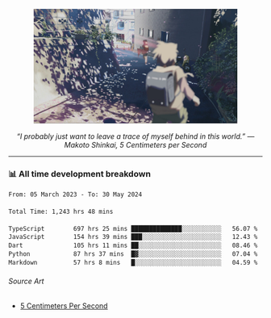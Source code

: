 <p align="center"><img src="asset/header.jpg" width="80%"/></p>
<p align="center"><i>“I probably just want to leave a trace of myself behind in this world.” ― Makoto Shinkai, 5 Centimeters per Second</i></p>

---
<!--
<details>
  <summary>📃 My Resume</summary>

### Education

- 📖 **Computer Science**\
📆 10/2021 - present\
📍 **Thang Long University** - Hoang Mai, Hanoi, Vietnam

### Experience

<img align="right" src="https://img.shields.io/badge/Figma-F24E1E?style=flat&logo=figma&logoColor=white"/>
<img align="right" src="https://img.shields.io/badge/node.js-6DA55F?style=flat&logo=node.js&logoColor=white"/>
<img align="right" src="https://img.shields.io/badge/Next.js-black?style=flat&logo=next.js&logoColor=white"/>
<img align="right" src="https://img.shields.io/badge/TypeScript-007ACC?style=flat&logo=typescript&logoColor=white"/>


- 👨‍💻 **Frontend Web Intern**\
📆 07/2023 - present\
📍 **MQ ICT Solutions** - Hoang Mai, Hanoi, Vietnam
</details> 
-->

### 📊 All time development breakdown

<!--START_SECTION:waka-->

```txt
From: 05 March 2023 - To: 30 May 2024

Total Time: 1,243 hrs 48 mins

TypeScript        697 hrs 25 mins ██████████████░░░░░░░░░░░   56.07 %
JavaScript        154 hrs 39 mins ███░░░░░░░░░░░░░░░░░░░░░░   12.43 %
Dart              105 hrs 11 mins ██░░░░░░░░░░░░░░░░░░░░░░░   08.46 %
Python            87 hrs 37 mins  █▓░░░░░░░░░░░░░░░░░░░░░░░   07.04 %
Markdown          57 hrs 8 mins   █░░░░░░░░░░░░░░░░░░░░░░░░   04.59 %
```

<!--END_SECTION:waka-->

###### Source Art

-  [5 Centimeters Per Second](https://wallhaven.cc/w/nrowq1)

